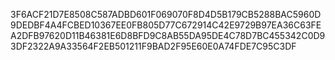3F6ACF21D7E8508C587ADBD601F069070F8D4D5B179CB5288BAC5960D9DEDBF4A4FCBED10367EE0FB805D77C672914C42E9729B97EA36C63FEA2DFB97620D11B46381E6D8BFD9C8AB55DA95DE4C78D7BC455342C0D93DF2322A9A33564F2EB501211F9BAD2F95E60E0A74FDE7C95C3DF
